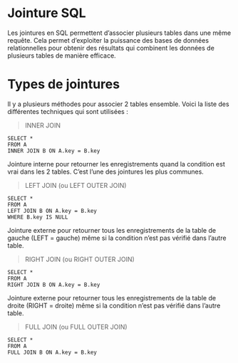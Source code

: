 # Jointure SQL

Les jointures en SQL permettent d’associer plusieurs tables dans une même requête. Cela permet d’exploiter la puissance des bases de données relationnelles pour obtenir des résultats qui combinent les données de plusieurs tables de manière efficace.

# Types de jointures

Il y a plusieurs méthodes pour associer 2 tables ensemble. Voici la liste des différentes techniques qui sont utilisées :

> INNER JOIN

	SELECT *
	FROM A
	INNER JOIN B ON A.key = B.key

Jointure interne pour retourner les enregistrements quand la condition est vrai dans les 2 tables. C’est l’une des jointures les plus communes.


> LEFT JOIN (ou LEFT OUTER JOIN) 

	SELECT *
	FROM A
	LEFT JOIN B ON A.key = B.key
	WHERE B.key IS NULL

Jointure externe pour retourner tous les enregistrements de la table de gauche (LEFT = gauche) même si la condition n’est pas vérifié dans l’autre table.

> RIGHT JOIN (ou RIGHT OUTER JOIN)

	SELECT *
	FROM A
	RIGHT JOIN B ON A.key = B.key

Jointure externe pour retourner tous les enregistrements de la table de droite (RIGHT = droite) même si la condition n’est pas vérifié dans l’autre table.

> FULL JOIN (ou FULL OUTER JOIN)

	SELECT *
	FROM A
	FULL JOIN B ON A.key = B.key



